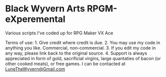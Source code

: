 # Black Wyvern Arts RPGM-eXperemental
Various scripts I've coded up for RPG Maker VX Ace

Terms of use:
    1. Give credit where credit is due.
    2. You may use my code in anything you like. Commercial, non-commercial.
    3. If you edit my code in any way, please link back to the original source.
    4. Support is always appreciated in form of gold, sacrificial virgins,
        large quantaties of bacon (or other cooked meats), or free games.
          I can be contacted at LuneTheWyvern@Gmail.com
